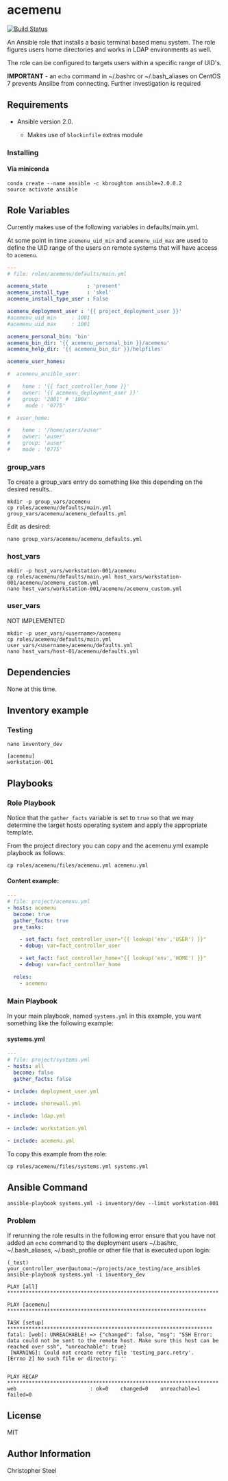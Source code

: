 
acemenu
=======

[![Build Status](https://travis-ci.org/cjsteel/ansible-role-acemenu.svg?branch=master)](https://travis-ci.org/cjsteel/ansible-role-acemenu)

An Ansible role that installs a basic terminal based menu system. The role figures users home directories and works in LDAP environments as well.

The role can be configured to targets users within a specific range of UID's.

**IMPORTANT** - an `echo` command in ~/.bashrc or ~/.bash_aliases on CentOS 7 prevents Ansilbe from connecting. Further investigation is required


Requirements
------------

* Ansible version 2.0.

    * Makes use of `blockinfile` extras module

### Installing

#### Via miniconda

    conda create --name ansible -c kbroughton ansible=2.0.0.2
    source activate ansible


Role Variables
--------------

Currently makes use of the following variables in defaults/main.yml.

At some point in time `acemenu_uid_min` and `acemenu_uid_max` are used to define the UID range of the users on remote systems that will have access to `acemenu`.

```yaml
---
# file: roles/acemenu/defaults/main.yml

acemenu_state             : 'present'
acemenu_install_type      : 'skel'
acemenu_install_type_user : False

acemenu_deployment_user : '{{ project_deployment_user }}'
#acemenu_uid_min     : 1001
#acemenu_uid_max     : 1001

acemenu_personal_bin: 'bin'
acemenu_bin_dir: '{{ acemenu_personal_bin }}/acemenu'
acemenu_help_dir: '{{ acemenu_bin_dir }}/helpfiles'

acemenu_user_homes:

#  acemenu_ansible_user:

#    home : '{{ fact_controller_home }}'
#    owner: '{{ acemenu_deployment_user }}'
#    group: '2001' # '100x'
#     mode : '0775'

#  auser_home:

#    home : '/home/users/auser'
#    owner: 'auser'
#    group: 'auser'
#    mode : '0775'
```

### group_vars

To create a group_vars entry do something like this depending on the desired results..

```shell
mkdir -p group_vars/acemenu
cp roles/acemenu/defaults/main.yml group_vars/acemenu/acemenu_defaults.yml
```

Edit as desired:

```shell
nano group_vars/acemenu/acemenu_defaults.yml
```

### host_vars

```shell
mkdir -p host_vars/workstation-001/acemenu
cp roles/acemenu/defaults/main.yml host_vars/workstation-001/acemenu/acemenu_custom.yml
nano host_vars/workstation-001/acemenu/acemenu_custom.yml
```

### user_vars
NOT IMPLEMENTED

```shell
mkdir -p user_vars/<username>/acemenu
cp roles/acemenu/defaults/main.yml user_vars/<username>/acemenu/defaults.yml
nano host_vars/host-01/acemenu/defaults.yml
```


Dependencies
------------

None at this time.

Inventory example
-----------------

### Testing

```shell
nano inventory_dev
```
```shell
[acemenu]
workstation-001
```

Playbooks
---------

### Role Playbook

Notice that the `gather_facts` variable is set to `true` so that we may determine the target hosts operating system and apply the appropriate template.

From the project directory you can copy and the acemenu.yml example playbook as follows:

```
cp roles/acemenu/files/acemenu.yml acemenu.yml
```

#### Content example:

```yaml
---
# file: project/acemenu.yml
- hosts: acemenu
  become: true
  gather_facts: true
  pre_tasks:

    - set_fact: fact_controller_user="{{ lookup('env','USER') }}"
    - debug: var=fact_controller_user

    - set_fact: fact_controller_home="{{ lookup('env','HOME') }}"
    - debug: var=fact_controller_home

  roles:
    - acemenu
```

### Main Playbook

In your main playbook, named `systems.yml` in this example, you want something like the following example:

#### systems.yml

```yaml
---
# file: project/systems.yml
- hosts: all
  become: false
  gather_facts: false

- include: deployment_user.yml

- include: shorewall.yml

- include: ldap.yml

- include: workstation.yml

- include: acemenu.yml
```

To copy this example from the role:

    cp roles/acemenu/files/systems.yml systems.yml
Ansible Command
---------------

    ansible-playbook systems.yml -i inventory/dev --limit workstation-001

### Problem

If rerunning the role results in the following error ensure that you have not added an `echo` command to the deployment users ~/.bashrc, ~/.bash_aliases, ~/.bash_profile or other file that is executed upon login:

    (_test) your_controller_user@automa:~/projects/ace_testing/ace_ansible$ ansible-playbook systems.yml -i inventory_dev

    PLAY [all] *********************************************************************

    PLAY [acemenu] *****************************************************************

    TASK [setup] *******************************************************************
    fatal: [web]: UNREACHABLE! => {"changed": false, "msg": "SSH Error: data could not be sent to the remote host. Make sure this host can be reached over ssh", "unreachable": true}
     [WARNING]: Could not create retry file 'testing_parc.retry'.         [Errno 2] No such file or directory: ''


    PLAY RECAP *********************************************************************
    web                        : ok=0    changed=0    unreachable=1    failed=0


License
-------

MIT


Author Information
------------------

Christopher Steel
